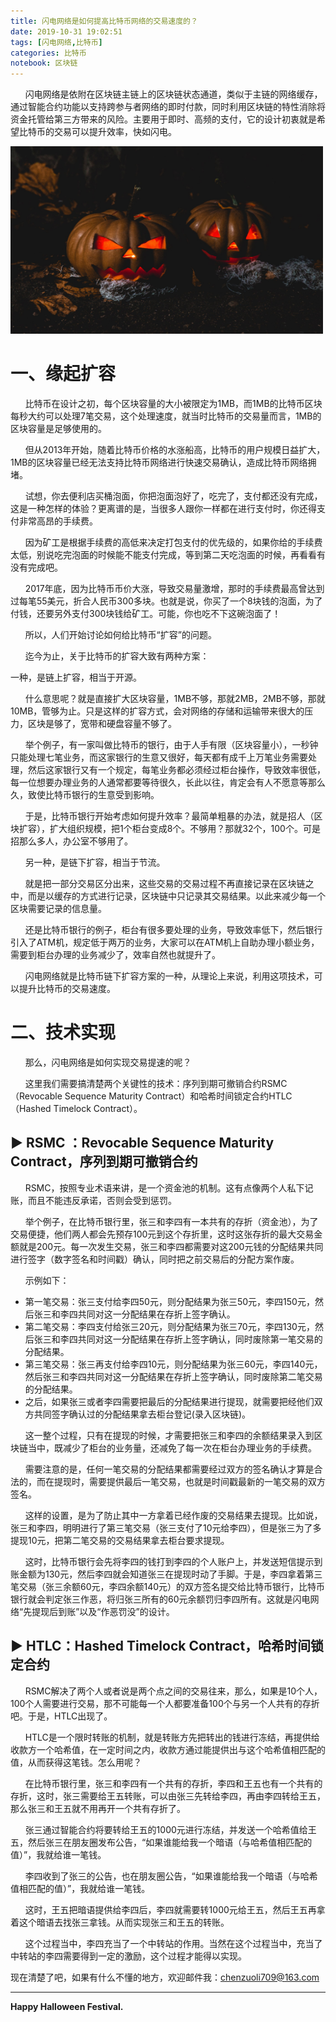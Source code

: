 ```yaml
---
title: 闪电网络是如何提高比特币网络的交易速度的？
date: 2019-10-31 19:02:51
tags: [闪电网络,比特币]
categories: 比特币
notebook: 区块链
---
```


&nbsp;&nbsp;&nbsp;&nbsp;&nbsp;&nbsp;闪电网络是依附在区块链主链上的区块链状态通道，类似于主链的网络缓存，通过智能合约功能以支持跨参与者网络的即时付款，同时利用区块链的特性消除将资金托管给第三方带来的风险。主要用于即时、高频的支付，它的设计初衷就是希望比特币的交易可以提升效率，快如闪电。

<img src="闪电网络是如何提高比特币网络的交易速度的？/halloween_festival.jpeg" width="500" height="300"/>

# 一、缘起扩容

&nbsp;&nbsp;&nbsp;&nbsp;&nbsp;&nbsp;比特币在设计之初，每个区块容量的大小被限定为1MB，而1MB的比特币区块每秒大约可以处理7笔交易，这个处理速度，就当时比特币的交易量而言，1MB的区块容量是足够使用的。

&nbsp;&nbsp;&nbsp;&nbsp;&nbsp;&nbsp;但从2013年开始，随着比特币价格的水涨船高，比特币的用户规模日益扩大，1MB的区块容量已经无法支持比特币网络进行快速交易确认，造成比特币网络拥堵。

&nbsp;&nbsp;&nbsp;&nbsp;&nbsp;&nbsp;试想，你去便利店买桶泡面，你把泡面泡好了，吃完了，支付都还没有完成，这是一种怎样的体验？更离谱的是，当很多人跟你一样都在进行支付时，你还得支付非常高昂的手续费。

&nbsp;&nbsp;&nbsp;&nbsp;&nbsp;&nbsp;因为矿工是根据手续费的高低来决定打包支付的优先级的，如果你给的手续费太低，别说吃完泡面的时候能不能支付完成，等到第二天吃泡面的时候，再看看有没有完成吧。

&nbsp;&nbsp;&nbsp;&nbsp;&nbsp;&nbsp;2017年底，因为比特币币价大涨，导致交易量激增，那时的手续费最高曾达到过每笔55美元，折合人民币300多块。也就是说，你买了一个8块钱的泡面，为了付钱，还要另外支付300块钱给矿工。可能，你也吃不下这碗泡面了！

&nbsp;&nbsp;&nbsp;&nbsp;&nbsp;&nbsp;所以，人们开始讨论如何给比特币“扩容”的问题。

&nbsp;&nbsp;&nbsp;&nbsp;&nbsp;&nbsp;迄今为止，关于比特币的扩容大致有两种方案：

一种，是链上扩容，相当于开源。

&nbsp;&nbsp;&nbsp;&nbsp;&nbsp;&nbsp;什么意思呢？就是直接扩大区块容量，1MB不够，那就2MB，2MB不够，那就10MB，管够为止。只是这样的扩容方式，会对网络的存储和运输带来很大的压力，区块是够了，宽带和硬盘容量不够了。

&nbsp;&nbsp;&nbsp;&nbsp;&nbsp;&nbsp;举个例子，有一家叫做比特币的银行，由于人手有限（区块容量小），一秒钟只能处理七笔业务，而这家银行的生意又很好，每天都有成千上万笔业务需要处理，然后这家银行又有一个规定，每笔业务都必须经过柜台操作，导致效率很低，每一位想要办理业务的人通常都要等待很久，长此以往，肯定会有人不愿意等那么久，致使比特币银行的生意受到影响。

&nbsp;&nbsp;&nbsp;&nbsp;&nbsp;&nbsp;于是，比特币银行开始考虑如何提升效率？最简单粗暴的办法，就是招人（区块扩容），扩大组织规模，把1个柜台变成8个。不够用？那就32个，100个。可是招那么多人，办公室不够用了。

&nbsp;&nbsp;&nbsp;&nbsp;&nbsp;&nbsp;另一种，是链下扩容，相当于节流。

&nbsp;&nbsp;&nbsp;&nbsp;&nbsp;&nbsp;就是把一部分交易区分出来，这些交易的交易过程不再直接记录在区块链之中，而是以缓存的方式进行记录，区块链中只记录其交易结果。以此来减少每一个区块需要记录的信息量。

&nbsp;&nbsp;&nbsp;&nbsp;&nbsp;&nbsp;还是比特币银行的例子，柜台有很多要处理的业务，导致效率低下，然后银行引入了ATM机，规定低于两万的业务，大家可以在ATM机上自助办理小额业务，需要到柜台办理的业务减少了，效率自然也就提升了。

&nbsp;&nbsp;&nbsp;&nbsp;&nbsp;&nbsp;闪电网络就是比特币链下扩容方案的一种，从理论上来说，利用这项技术，可以提升比特币的交易速度。

# 二、技术实现

&nbsp;&nbsp;&nbsp;&nbsp;&nbsp;&nbsp;那么，闪电网络是如何实现交易提速的呢？

&nbsp;&nbsp;&nbsp;&nbsp;&nbsp;&nbsp;这里我们需要搞清楚两个关键性的技术：序列到期可撤销合约RSMC（Revocable Sequence Maturity Contract）和哈希时间锁定合约HTLC（Hashed Timelock Contract）。

## ▶ RSMC ：Revocable Sequence Maturity Contract，序列到期可撤销合约

&nbsp;&nbsp;&nbsp;&nbsp;&nbsp;&nbsp;RSMC，按照专业术语来讲，是一个资金池的机制。这有点像两个人私下记账，而且不能违反承诺，否则会受到惩罚。

&nbsp;&nbsp;&nbsp;&nbsp;&nbsp;&nbsp;举个例子，在比特币银行里，张三和李四有一本共有的存折（资金池），为了交易便捷，他们两人都会先预存100元到这个存折里，这时这张存折的最大交易金额就是200元。每一次发生交易，张三和李四都需要对这200元钱的分配结果共同进行签字（数字签名和时间戳）确认，同时把之前交易后的分配方案作废。

&nbsp;&nbsp;&nbsp;&nbsp;&nbsp;&nbsp;示例如下：

- 第一笔交易：张三支付给李四50元，则分配结果为张三50元，李四150元，然后张三和李四共同对这一分配结果在存折上签字确认。
- 第二笔交易：李四支付给张三20元，则分配结果为张三70元，李四130元，然后张三和李四共同对这一分配结果在存折上签字确认，同时废除第一笔交易的分配结果。
- 第三笔交易：张三再支付给李四10元，则分配结果为张三60元，李四140元，然后张三和李四共同对这一分配结果在存折上签字确认，同时废除第二笔交易的分配结果。
- 之后，如果张三或者李四需要把最后的分配结果进行提现，就需要把经他们双方共同签字确认过的分配结果拿去柜台登记(录入区块链)。

&nbsp;&nbsp;&nbsp;&nbsp;&nbsp;&nbsp;这一整个过程，只有在提现的时候，才需要把张三和李四的余额结果录入到区块链当中，既减少了柜台的业务量，还减免了每一次在柜台办理业务的手续费。

&nbsp;&nbsp;&nbsp;&nbsp;&nbsp;&nbsp;需要注意的是，任何一笔交易的分配结果都需要经过双方的签名确认才算是合法的，而在提现时，需要提供最后一笔交易，也就是时间戳最新的一笔交易的双方签名。

&nbsp;&nbsp;&nbsp;&nbsp;&nbsp;&nbsp;这样的设置，是为了防止其中一方拿着已经作废的交易结果去提现。比如说，张三和李四，明明进行了第三笔交易（张三支付了10元给李四），但是张三为了多提现10元，把第二笔交易的交易结果拿去柜台要求提现。

&nbsp;&nbsp;&nbsp;&nbsp;&nbsp;&nbsp;这时，比特币银行会先将李四的钱打到李四的个人账户上，并发送短信提示到账金额为130元，然后李四就会知道张三在提现时动了手脚。于是，李四拿着第三笔交易（张三余额60元，李四余额140元）的双方签名提交给比特币银行，比特币银行就会判定张三作恶，将归张三所有的60元余额罚归李四所有。这就是闪电网络“先提现后到账”以及“作恶罚没”的设计。

## ▶ HTLC：Hashed Timelock Contract，哈希时间锁定合约

&nbsp;&nbsp;&nbsp;&nbsp;&nbsp;&nbsp;RSMC解决了两个人或者说是两个点之间的交易往来，那么，如果是10个人，100个人需要进行交易，那不可能每一个人都要准备100个与另一个人共有的存折吧。于是，HTLC出现了。

&nbsp;&nbsp;&nbsp;&nbsp;&nbsp;&nbsp;HTLC是一个限时转账的机制，就是转账方先把转出的钱进行冻结，再提供给收款方一个哈希值，在一定时间之内，收款方通过能提供出与这个哈希值相匹配的值，从而获得这笔钱。怎么用呢？

&nbsp;&nbsp;&nbsp;&nbsp;&nbsp;&nbsp;在比特币银行里，张三和李四有一个共有的存折，李四和王五也有一个共有的存折，这时，张三需要给王五转账，可以由张三先转给李四，再由李四转给王五，那么张三和王五就不用再开一个共有存折了。

&nbsp;&nbsp;&nbsp;&nbsp;&nbsp;&nbsp;张三通过智能合约将要转给王五的1000元进行冻结，并发送一个哈希值给王五，然后张三在朋友圈发布公告，“如果谁能给我一个暗语（与哈希值相匹配的值）”，我就给谁一笔钱。

&nbsp;&nbsp;&nbsp;&nbsp;&nbsp;&nbsp;李四收到了张三的公告，也在朋友圈公告，“如果谁能给我一个暗语（与哈希值相匹配的值）”，我就给谁一笔钱。

&nbsp;&nbsp;&nbsp;&nbsp;&nbsp;&nbsp;这时，王五把暗语提供给李四后，李四就需要转1000元给王五，然后王五再拿着这个暗语去找张三拿钱。从而实现张三和王五的转账。

&nbsp;&nbsp;&nbsp;&nbsp;&nbsp;&nbsp;这个过程当中，李四充当了一个中转站的作用。当然在这个过程当中，充当了中转站的李四需要得到一定的激励，这个过程才能得以实现。

现在清楚了吧，如果有什么不懂的地方，欢迎邮件我：chenzuoli709@163.com

- - -
<b>Happy Halloween Festival.</b>